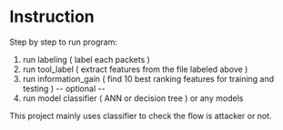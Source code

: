 # Instruction

Step by step to run program:
1. run labeling ( label each packets )
2. run tool_label ( extract features from the file labeled above )
3. run information_gain ( find 10 best ranking features for training and testing ) -- optional --
4. run model classifier ( ANN or decision tree ) or any models

This project mainly uses classifier to check the flow is attacker or not.
